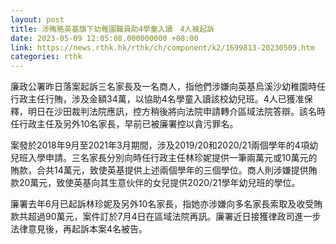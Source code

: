 ```yaml
---
layout: post
title: 涉賄賂英基旗下幼稚園職員助4學童入讀　4人被起訴
date: 2023-05-09 12:05:08.000000000 +08:00
link: https://news.rthk.hk/rthk/ch/component/k2/1699813-20230509.htm
categories: rthk
---
```


廉政公署昨日落案起訴三名家長及一名商人，指他們涉嫌向英基烏溪沙幼稚園時任行政主任行賄，涉及金額34萬，以協助4名學童入讀該校幼兒班。4人已獲准保釋，明日在沙田裁判法院應訊，控方稍後將向法院申請轉介區域法院答辯。該名時任行政主任及另外10名家長，早前已被廉署控以貪污罪名。

案發於2018年9月至2021年3月期間，涉及2019/20和2020/21兩個學年的4項幼兒班入學申請。三名家長分別向時任行政主任林珍妮提供一筆兩萬元或10萬元的賄款，合共14萬元，致使英基提供上述兩個學年的三個學位。商人則涉嫌提供賄款20萬元，致使英基向其生意伙伴的女兒提供2020/21學年幼兒班的學位。

廉署去年6月已起訴林珍妮及另外10名家長，指她亦涉嫌向多名家長索取及收受賄款共超過90萬元，案件訂於7月4日在區域法院再訊。廉署近日接獲律政司進一步法律意見後，再起訴本案4名被告。
